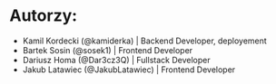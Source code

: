 # Autorzy: 
- Kamil Kordecki (@kamiderka) | Backend Developer, deployement
- Bartek Sosin   (@sosek1)      | Frontend Developer
- Dariusz Homa   (@Dar3cz3Q)    | Fullstack Developer
- Jakub Latawiec (@JakubLatawiec) | Frontend Developer
